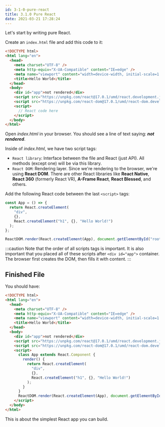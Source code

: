 ```yaml
---
id: 3-1-0-pure-react
title: 3.1.0 Pure React
date: 2021-03-21 17:28:24
---
```


Let's start by writing pure React.

Create an `index.html` file and add this code to it:

```html title="index.html" {11-12}
<!DOCTYPE html>
<html lang="en">
  <head>
    <meta charset="UTF-8" />
    <meta http-equiv="X-UA-Compatible" content="IE=edge" />
    <meta name="viewport" content="width=device-width, initial-scale=1.0" />
    <title>Hello World</title>
  </head>
  <body>
    <div id="app">not rendered</div>
    <script src="https://unpkg.com/react@17.0.1/umd/react.development.js"></script>
    <script src="https://unpkg.com/react-dom@17.0.1/umd/react-dom.development.js"></script>
    <script>
      // React code here
    </script>
  </body>
</html>
```

Open *index.html* in your browser. You should see a line of text saying: ***not rendered***.

Inside of *index.html*, we have two script tags:

- `React library`: Interface between the file and React (just API). All methods (except one) will be via this library.
- `React DOM`: Rendering layer. Since we're rendering to the browser, we're using **React DOM**. There are other React libraries like **React Native**, **React 360** (formerly React VR), **A-Frame React**, **React Blessed**, and others.

Add the following React code between the last `<script>` tags:

```jsx title="React code"
const App = () => {
  return React.createElement(
    "div",
    {},
    React.createElement("h1", {}, "Hello World!")
  );
};

ReactDOM.render(React.createElement(App), document.getElementById("root"));
```

:::caution
Note that the order of all scripts tags is important. It is also important that you placed all of these scripts after `<div id="app">` container. The browser first creates the DOM, then fills it with content.
:::

## Finished File

You should have:

```html title="index.html"
<!DOCTYPE html>
<html lang="en">
  <head>
    <meta charset="UTF-8" />
    <meta http-equiv="X-UA-Compatible" content="IE=edge" />
    <meta name="viewport" content="width=device-width, initial-scale=1.0" />
    <title>Hello World</title>
  </head>
  <body>
    <div id="app">not rendered</div>
    <script src="https://unpkg.com/react@17.0.1/umd/react.development.js"></script>
    <script src="https://unpkg.com/react-dom@17.0.1/umd/react-dom.development.js"></script>
    <script>
      class App extends React.Component {
        render() {
          return React.createElement(
            "div",
            {},
            React.createElement("h1", {}, "Hello World!")
          );
        }
      }
      ReactDOM.render(React.createElement(App), document.getElementById("app"));
    </script>
  </body>
</html>
```

This is about the simplest React app you can build.
